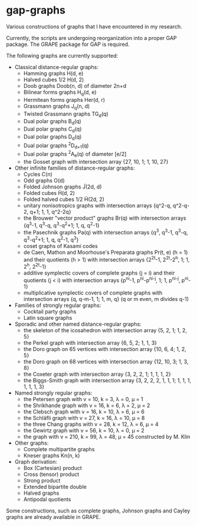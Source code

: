 gap-graphs
==========

Various constructions of graphs that I have encountered in my research.

Currently, the scripts are undergoing reorganization into a proper GAP package.
The GRAPE package for GAP is required.

The following graphs are currently supported:

* Classical distance-regular graphs:
  * Hamming graphs H(d, e)
  * Halved cubes 1/2 H(d, 2)
  * Doob graphs Doob(n, d) of diameter 2n+d
  * Bilinear forms graphs H<sub>q</sub>(d, e)
  * Hermitean forms graphs Her(d, r)
  * Grassmann graphs J<sub>q</sub>(n, d)
  * Twisted Grassmann graphs TG<sub>d</sub>(q)
  * Dual polar graphs B<sub>d</sub>(q)
  * Dual polar graphs C<sub>d</sub>(q)
  * Dual polar graphs D<sub>d</sub>(q)
  * Dual polar graphs <sup>2</sup>D<sub>d+1</sub>(q)
  * Dual polar graphs <sup>2</sup>A<sub>e</sub>(q) of diameter [e/2]
  * the Gosset graph with intersection array {27, 10, 1; 1, 10, 27}
* Other infinite families of distance-regular graphs:
  * Cycles C(n)
  * Odd graphs O(d)
  * Folded Johnson graphs J̃(2d, d)
  * Folded cubes H̃(d, 2)
  * Folded halved cubes 1/2 H̃(2d, 2)
  * unitary nonisotropics graphs with intersection arrays {q^2-q, q^2-q-2, q+1; 1, 1, q^2-2q}
  * the Brouwer "vector product" graphs Br(q) with intersection arrays {q<sup>3</sup>-1, q<sup>3</sup>-q, q<sup>3</sup>-q<sup>2</sup>+1; 1, q, q<sup>2</sup>-1}
  * the Pasechnik graphs Pa(q) with intersection arrays {q<sup>3</sup>, q<sup>3</sup>-1, q<sup>3</sup>-q, q<sup>3</sup>-q<sup>2</sup>+1; 1, q, q<sup>2</sup>-1, q<sup>3</sup>}
  * coset graphs of Kasami codes
  * de Caen, Mathon and Moorhouse's Preparata graphs Pr(t, e) (h = 1) and their quotients (h > 1) with intersection arrays {2<sup>2t</sup>-1, 2<sup>2t</sup>-2<sup>h</sup>, 1; 1, 2<sup>h</sup>, 2<sup>2t</sup>-1}
  * additive symplectic covers of complete graphs (j = i) and their quotients (j < i) with intersection arrays {p<sup>ni</sup>-1, p<sup>ni</sup>-p<sup>ni-j</sup>, 1; 1, p<sup>ni-j</sup>, p<sup>ni</sup>-1}
  * multiplicative symplectic covers of complete graphs with intersection arrays {q, q-m-1, 1; 1, m, q} (q or m even, m divides q-1)
* Families of strongly regular graphs:
  * Cocktail party graphs
  * Latin square graphs
* Sporadic and other named distance-regular graphs:
  * the skeleton of the icosahedron with intersection array {5, 2, 1; 1, 2, 5}
  * the Perkel graph with intersection array {6, 5, 2; 1, 1, 3}
  * the Doro graph on 65 vertices with intersection array {10, 6, 4; 1, 2, 5}
  * the Doro graph on 68 vertices with intersection array {12, 10, 3; 1, 3, 8}
  * the Coxeter graph with intersection array {3, 2, 2, 1; 1, 1, 1, 2}
  * the Biggs-Smith graph with intersection array {3, 2, 2, 2, 1, 1, 1; 1, 1, 1, 1, 1, 1, 3}
* Named strongly regular graphs:
  * the Petersen graph with v = 10, k = 3, λ = 0, μ = 1
  * the Shrikhande graph with v = 16, k = 6, λ = 2, μ = 2
  * the Clebsch graph with v = 16, k = 10, λ = 6, μ = 6
  * the Schläfli graph with v = 27, k = 16, λ = 10, μ = 8
  * the three Chang graphs with v = 28, k = 12, λ = 6, μ = 4
  * the Gewirtz graph with v = 56, k = 10, λ = 0, μ = 2
  * the graph with v = 210, k = 99, λ = 48, μ = 45 constructed by M. Klin
* Other graphs:
  * Complete multipartite graphs
  * Kneser graphs Kn(n, k)
* Graph derivation:
  * Box (Cartesian) product
  * Cross (tensor) product
  * Strong product
  * Extended bipartite double
  * Halved graphs
  * Antipodal quotients

Some constructions, such as complete graphs, Johnson graphs and Cayley graphs
are already available in GRAPE.
